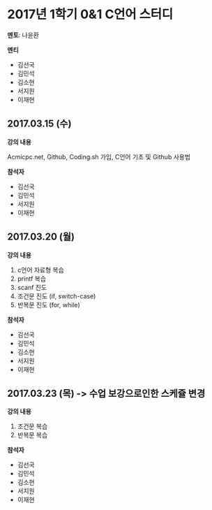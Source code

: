 # 2017년 1학기 0&1 C언어 스터디
**멘토**: 나윤환

**멘티**
* 김선국
* 김민석
* 김소현
* 서지원
* 이재현

## 2017.03.15 (수)
**강의 내용**

Acmicpc.net, Github, Coding.sh 가입, C언어 기초 및 Github 사용법

**참석자**
* 김선국
* 김민석
* 서지원
* 이재현

## 2017.03.20 (월)
**강의 내용**

  1. c언어 자료형 복습
  2. printf 복습
  3. scanf 진도
  4. 조건문 진도 (if, switch-case)
  5. 반복문 진도 (for, while)

**참석자**
* 김선국
* 김민석
* 김소현
* 서지원
* 이재현

## 2017.03.23 (목) -> 수업 보강으로인한 스케쥴 변경
**강의 내용**

  1. 조건문 복습
  2. 반복문 복습

**참석자**
* 김선국
* 김민석
* 김소현
* 서지원
* 이재현
